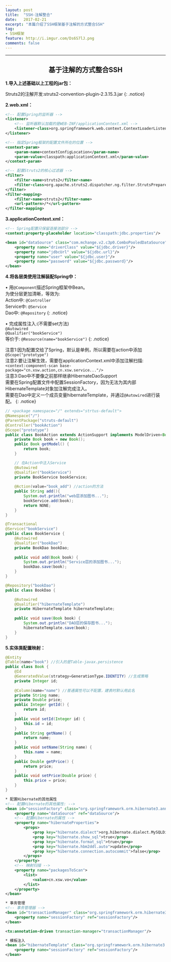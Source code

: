 ```yaml
---
layout: post
title:  "SSH-注解整合"
date:   2017-02-21
excerpt: "本篇介绍了SSH框架基于注解的方式整合SSH"
tag:
- SSH框架
feature: http://i.imgur.com/Ds6S7lJ.png
comments: false
---  
```



***


## <center>基于注解的方式整合SSH</center> 


**1.导入上述基础以上工程的jar包：**  

Struts2的注解开发:struts2-convention-plugin-2.3.15.3.jar
{: .notice}  


**2.web.xml：**

```xml
<!-- 配置Spring的监听器 -->
<listener>
	<!-- 监听器默认加载的是WEB-INF/applicationContext.xml -->
	<listener-class>org.springframework.web.context.ContextLoaderListener</listener-class>
</listener>

<!-- 指定Spring框架的配置文件所在的位置 -->
<context-param>
	<param-name>contextConfigLocation</param-name>
	<param-value>classpath:applicationContext.xml</param-value>
</context-param>

<!-- 配置Struts2的核心过滤器 -->
<filter>
	<filter-name>struts2</filter-name> 
	<filter-class>org.apache.struts2.dispatcher.ng.filter.StrutsPrepareAndExecuteFilter</filter-class> 
</filter>
<filter-mapping>
	<filter-name>struts2</filter-name> 
	<url-pattern>/*</url-pattern> 
</filter-mapping>
```

**3.applicationContext.xml：**


```xml
<!-- Spring配置只保留连接池部分 -->
<context:property-placeholder location="classpath:jdbc.properties"/>	

<bean id="dataSource" class="com.mchange.v2.c3p0.ComboPooledDataSource">
	<property name="driverClass" value="${jdbc.driver}"/>
	<property name="jdbcUrl" value="${jdbc.url}"/>
	<property name="user" value="${jdbc.user}"/>
	<property name="password" value="${jdbc.password}"/>
</bean>
```


**4.将各层类使用注解装配Spring中：**

• 用`@Component`描述Spring框架中Bean。    
为使分层更加清晰，等效为:  
Action中: `@Controller`  
Service中: `@Service`  
Dao中: `@Repository`
{: .notice}

• 完成属性注入:(不需要set方法)  
`@Autowired`  
`@Qualifier("bookService")`  
等价于: `@Resource(name="bookService")`
{: .notice}

注意1:因为配置交给了Spring，默认是单例，所以需要在action中添加`@Scope("prototype")`  
注意2:要让注解生效，需要在applicationContext.xml中添加注解扫描:  
`<context:component-scan base-package="cn.xsw.action,cn.xsw.service..."/>`  
注意3:Dao中不要像之前那样继承HibernateDaoSupport  
需要在Spring配置文件中配置SessionFactory，因为无法为其内部HibernateTemplate对象加注解完成注入。  
需要在Dao中定义一个成员变量hibernateTemplate，并通过`@Autowired`进行装配。
{: .notice}


```java
// <package namespace="/" extends="strtus-default">
@Namespace("/")
@ParentPackage("struts-default")
@Controller("bookAction")
@Scope("prototype")
public class BookAction extends ActionSupport implements ModelDriven<Book>{
	private Book book = new Book();
	public Book getModel() {
		return book;
	}

	// 在Action中注入Service
	@Autowired
	@Qualifier("bookService")
	private BookService bookService;
	
	@Action(value="book_add") //action的方法
	public String add(){
		System.out.println("web层添加图书...");
		bookService.add(book);
		return NONE;
	}
}
```

```java
@Transactional
@Service("bookService")
public class BookService {
	@Autowired
	@Qualifier("bookDao")
	private BookDao bookDao;
	
	public void add(Book book) {
		System.out.println("Service层的添加图书...");
		bookDao.save(book);
	}
}
```

```java
@Repository("bookDao")
public class BookDao {

	@Autowired
	@Qualifier("hibernateTemplate")
	private HibernateTemplate hibernateTemplate;
	
	public void save(Book book) {
		System.out.println("DAO层的保存图书...");
		hibernateTemplate.save(book);
	}
}
```

**5.实体类配置映射：**

```java
@Entity
@Table(name="book") //引入的是Table-javax.persistence
public class Book {
	@Id
	@GeneratedValue(strategy=GenerationType.IDENTITY) //生成策略
	private Integer id;
	
	@Column(name="name") //普通属性可以不配置，建表时默认用此名
	private String name;
	private Double price;
	public Integer getId() {
		return id;
	}
	public void setId(Integer id) {
		this.id = id;
	}
	public String getName() {
		return name;
	}
	public void setName(String name) {
		this.name = name;
	}
	public Double getPrice() {
		return price;
	}
	public void setPrice(Double price) {
		this.price = price;
	}
}
```


```xml
* 配置Hibernate的其他属性
<!-- 配置Hibernate的其他属性: -->
<bean id="sessionFactory" class="org.springframework.orm.hibernate3.annotation.AnnotationSessionFactoryBean">
	<property name="dataSource" ref="dataSource"/>
	<!-- 配置Hibernate的属性 -->
	<property name="hibernateProperties">
		<props>
			<prop key="hibernate.dialect">org.hibernate.dialect.MySQLDialect</prop>
			<prop key="hibernate.show_sql">true</prop>
			<prop key="hibernate.format_sql">true</prop>
			<prop key="hibernate.hbm2ddl.auto">update</prop>
			<prop key="hibernate.connection.autocommit">false</prop>
		</props>
	</property>
	<!-- 映射扫描 -->
	<property name="packagesToScan">
		<list>
			<value>cn.xsw.vo</value>
		</list>
	</property>
</bean>

* 事务管理
<!-- 事务管理器 -->
<bean id="transactionManager" class="org.springframework.orm.hibernate3.HibernateTransactionManager">
	<property name="sessionFactory" ref="sessionFactory"/>
</bean>

<tx:annotation-driven transaction-manager="transactionManager"/>

* 模板注入
<bean id="hibernateTemplate" class="org.springframework.orm.hibernate3.HibernateTemplate">
	<property name="sessionFactory" ref="sessionFactory"/>
</bean>
```


